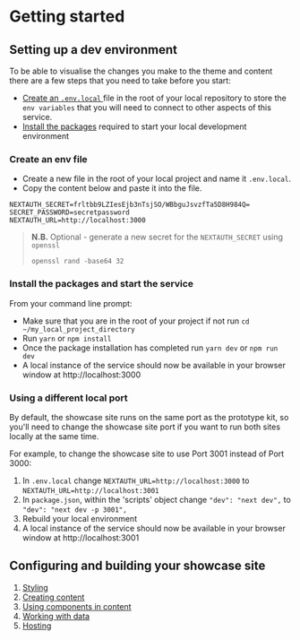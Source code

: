 
# Getting started

## Setting up a dev environment

To be able to visualise the changes you make to the theme and content there are a few steps that 
you need to take before you start:

- [Create an `.env.local` ](#create-an-env-file)file in the root of your local repository to store the `env variables` that you will need to connect to other aspects of this service.
- [Install the packages](#install-the-packages-and-start-the-service) required to start your local development environment

### Create an env file

- Create a new file in the root of your local project and name it `.env.local`.
- Copy the content below and paste it into the file.
```dotenv
NEXTAUTH_SECRET=frltbb9LZIesEjb3nTsjSO/WBbguJsvzfTa5D8H984Q=
SECRET_PASSWORD=secretpassword
NEXTAUTH_URL=http://localhost:3000
```
> **N.B.** Optional - generate a new secret for the `NEXTAUTH_SECRET` using `openssl`
>```shell
>openssl rand -base64 32
>```

### Install the packages and start the service

From your command line prompt:

- Make sure that you are in the root of your project if not run `cd ~/my_local_project_directory`
- Run `yarn` or `npm install`
- Once the package installation has completed run `yarn dev` or `npm run dev`
- A local instance of the service should now be available in your browser window at http://localhost:3000

### Using a different local port

By default, the showcase site runs on the same port as the prototype kit, so you'll need to change the showcase site port if you want to run both sites locally at the same time.

For example, to change the showcase site to use Port 3001 instead of Port 3000:

1. In `.env.local` change `NEXTAUTH_URL=http://localhost:3000` to `NEXTAUTH_URL=http://localhost:3001`
2. In `package.json`, within the 'scripts' object change `"dev": "next dev",` to `"dev": "next dev -p 3001",`
3. Rebuild your local environment
4. A local instance of the service should now be available in your browser window at http://localhost:3001

## Configuring and building your showcase site

1. [Styling](/docs/1_Styling.md)
2. [Creating content](/docs/2_Content.md)
2. [Using components in content](/docs/3_Components.md)
3. [Working with data](/docs/4_Data.md)
4. [Hosting](/docs/5_Hosting.md)
